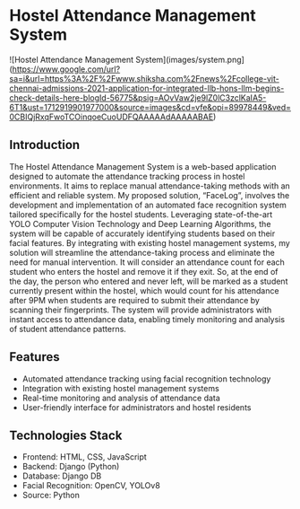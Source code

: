 # Hostel Attendance Management System

![Hostel Attendance Management System](images/system.png](https://www.google.com/url?sa=i&url=https%3A%2F%2Fwww.shiksha.com%2Fnews%2Fcollege-vit-chennai-admissions-2021-application-for-integrated-llb-hons-llm-begins-check-details-here-blogId-56775&psig=AOvVaw2je9lZ0lC3zclKaIA5-6T1&ust=1712919901977000&source=images&cd=vfe&opi=89978449&ved=0CBIQjRxqFwoTCOinqoeCuoUDFQAAAAAdAAAAABAE)

## Introduction

The Hostel Attendance Management System is a web-based application designed to automate the attendance tracking process in hostel environments. It aims to replace manual attendance-taking methods with an efficient and reliable system. My proposed solution, “FaceLog”, involves the development and implementation of an automated face recognition system tailored specifically for the hostel students. Leveraging state-of-the-art YOLO Computer Vision Technology and Deep Learning Algorithms, the system will be capable of accurately identifying students based on their facial features. By integrating with existing hostel management systems, my solution will streamline the attendance-taking process and eliminate the need for manual intervention. It will consider an attendance count for each student who enters the hostel and remove it if they exit. So, at the end of the day, the person who entered and never left, will be marked as a student currently present within the hostel, which would count for his attendance after 9PM when students are required to submit their attendance by scanning their fingerprints. The system will provide administrators with instant access to attendance data, enabling timely monitoring and analysis of student attendance patterns. 

## Features

- Automated attendance tracking using facial recognition technology
- Integration with existing hostel management systems
- Real-time monitoring and analysis of attendance data
- User-friendly interface for administrators and hostel residents

## Technologies Stack

- Frontend: HTML, CSS, JavaScript
- Backend: Django (Python)
- Database: Django DB
- Facial Recognition: OpenCV, YOLOv8
- Source: Python

